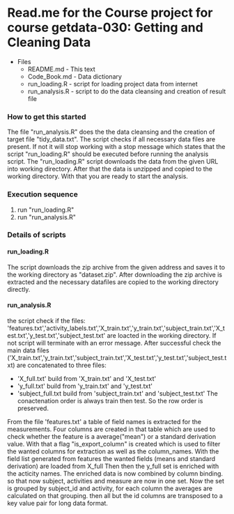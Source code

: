 # Read.me for the Course project for course getdata-030: Getting and Cleaning Data
* Files
  * README.md       - This text
  * Code_Book.md    - Data dictionary 
  * run_loading.R   - script for loading project data from internet
  * run_analysis.R  - script to do the data cleansing and creation of result file

### How to get this started
The file "run_analysis.R" does the the data cleansing and the creation of target file
"tidy_data.txt". The script checks if all necessary data files are present.
If not it will stop working with a stop message which states that the script 
"run_loading.R" should be executed before running the analysis script. The "run_loading.R"
script downloads the data from the given URL into working directory. After that the data is
unzipped and copied to the working directory. With that you are ready to start the analysis.

### Execution sequence
  1. run "run_loading.R"
  2. run "run_analysis.R"

### Details of scripts
#### run_loading.R
The script downloads the zip archive from the given address and saves it to the working directory as
"dataset.zip". After downloading the zip archive is extracted and the necessary datafiles are copied to 
the working directory directly.

#### run_analysis.R
the script check if the files: 'features.txt','activity_labels.txt','X_train.txt','y_train.txt','subject_train.txt','X_test.txt','y_test.txt','subject_test.txt' are loacted in the working directory. If not script will terminate with an error message.
After successful check the main data files ('X_train.txt','y_train.txt','subject_train.txt','X_test.txt','y_test.txt','subject_test.txt) are concatenated to three files:
* 'X_full.txt' build from 'X_train.txt' and 'X_test.txt'
* 'y_full.txt' build from 'y_train.txt' and 'y_test.txt'
* 'subject_full.txt build from 'subject_train.txt' and 'subject_test.txt'
The conactenation order is always train then test. So the row order is preserved.

From the file 'features.txt' a table of field names is extracted for the measurements. Four columns are created in that table which are used to check whether the feature is a average("mean") or a standard derivation value. With that a flag "is_export_column" is created which is used to filter the wanted columns for extraction as well as the column_names. With the field list generated from features the wanted fields (means and standard derivation) are loaded from X_full
Then then the y_full set is enriched with the acticity names. 
The enriched data is now combined by column binding. so that now subject, activities and measure are now in one set.
Now the set is grouped by subject_id and activity, for each column the averages are calculated on that grouping. then all but the id columns are transposed to a key value pair for long data format.
